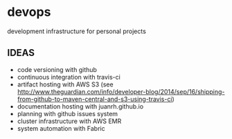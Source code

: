# devops
development infrastructure for personal projects

## IDEAS
* code versioning with github
* continuous integration with travis-ci
* artifact hosting with AWS S3 (see http://www.theguardian.com/info/developer-blog/2014/sep/16/shipping-from-github-to-maven-central-and-s3-using-travis-ci)
* documentation hosting with juanrh.github.io
* planning with github issues system
* cluster infrastructure with AWS EMR
* system automation with Fabric
